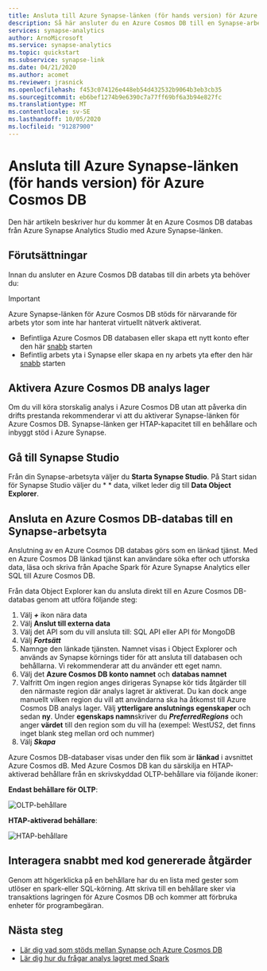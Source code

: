 ```yaml
---
title: Ansluta till Azure Synapse-länken (för hands version) för Azure Cosmos DB
description: Så här ansluter du en Azure Cosmos DB till en Synapse-arbetsyta med Azure Synapse-länk
services: synapse-analytics
author: ArnoMicrosoft
ms.service: synapse-analytics
ms.topic: quickstart
ms.subservice: synapse-link
ms.date: 04/21/2020
ms.author: acomet
ms.reviewer: jrasnick
ms.openlocfilehash: f453c074126e448eb54d432532b9064b3eb3cb35
ms.sourcegitcommit: eb6bef1274b9e6390c7a77ff69bf6a3b94e827fc
ms.translationtype: MT
ms.contentlocale: sv-SE
ms.lasthandoff: 10/05/2020
ms.locfileid: "91287900"
---
```

# <a name="connect-to-azure-synapse-link-preview-for-azure-cosmos-db"></a>Ansluta till Azure Synapse-länken (för hands version) för Azure Cosmos DB

Den här artikeln beskriver hur du kommer åt en Azure Cosmos DB databas från Azure Synapse Analytics Studio med Azure Synapse-länken.

## <a name="prerequisites"></a>Förutsättningar

Innan du ansluter en Azure Cosmos DB databas till din arbets yta behöver du:

> [!IMPORTANT]
> Azure Synapse-länken för Azure Cosmos DB stöds för närvarande för arbets ytor som inte har hanterat virtuellt nätverk aktiverat. 

* Befintliga Azure Cosmos DB databasen eller skapa ett nytt konto efter den här [snabb](https://docs.microsoft.com/azure/cosmos-db/how-to-manage-database-account) starten
* Befintlig arbets yta i Synapse eller skapa en ny arbets yta efter den här [snabb](https://docs.microsoft.com/azure/synapse-analytics/quickstart-create-workspace) starten 

## <a name="enable-azure-cosmos-db-analytical-store"></a>Aktivera Azure Cosmos DB analys lager

Om du vill köra storskalig analys i Azure Cosmos DB utan att påverka din drifts prestanda rekommenderar vi att du aktiverar Synapse-länken för Azure Cosmos DB. Synapse-länken ger HTAP-kapacitet till en behållare och inbyggt stöd i Azure Synapse.

## <a name="navigate-to-synapse-studio"></a>Gå till Synapse Studio

Från din Synapse-arbetsyta väljer du **Starta Synapse Studio**. På Start sidan för Synapse Studio väljer du * * data, vilket leder dig till **Data Object Explorer**.

## <a name="connect-an-azure-cosmos-db-database-to-a-synapse-workspace"></a>Ansluta en Azure Cosmos DB-databas till en Synapse-arbetsyta

Anslutning av en Azure Cosmos DB databas görs som en länkad tjänst. Med en Azure Cosmos DB länkad tjänst kan användare söka efter och utforska data, läsa och skriva från Apache Spark för Azure Synapse Analytics eller SQL till Azure Cosmos DB.

Från data Object Explorer kan du ansluta direkt till en Azure Cosmos DB-databas genom att utföra följande steg:

1. Välj ***+*** ikon nära data
2. Välj **Anslut till externa data**
3. Välj det API som du vill ansluta till: SQL API eller API för MongoDB
4. Välj ***Fortsätt***
5. Namnge den länkade tjänsten. Namnet visas i Object Explorer och används av Synapse körnings tider för att ansluta till databasen och behållarna. Vi rekommenderar att du använder ett eget namn.
6. Välj det **Azure Cosmos DB konto namnet** och **databas namnet**
7. Valfritt Om ingen region anges dirigeras Synapse kör tids åtgärder till den närmaste region där analys lagret är aktiverat. Du kan dock ange manuellt vilken region du vill att användarna ska ha åtkomst till Azure Cosmos DB analys lager. Välj **ytterligare anslutnings egenskaper** och sedan **ny**. Under **egenskaps namn**skriver du ***PreferredRegions*** och anger **värdet** till den region som du vill ha (exempel: WestUS2, det finns inget blank steg mellan ord och nummer)
8. Välj ***Skapa***

Azure Cosmos DB-databaser visas under den flik som är **länkad** i avsnittet Azure Cosmos dB. Med Azure Cosmos DB kan du särskilja en HTAP-aktiverad behållare från en skrivskyddad OLTP-behållare via följande ikoner:

**Endast behållare för OLTP**:

![OLTP-behållare](../media/quickstart-connect-synapse-link-cosmosdb/oltp-container.png)

**HTAP-aktiverad behållare**:

![HTAP-behållare](../media/quickstart-connect-synapse-link-cosmosdb/htap-container.png)

## <a name="quickly-interact-with-code-generated-actions"></a>Interagera snabbt med kod genererade åtgärder

Genom att högerklicka på en behållare har du en lista med gester som utlöser en spark-eller SQL-körning. Att skriva till en behållare sker via transaktions lagringen för Azure Cosmos DB och kommer att förbruka enheter för programbegäran.  

## <a name="next-steps"></a>Nästa steg

* [Lär dig vad som stöds mellan Synapse och Azure Cosmos DB](./concept-synapse-link-cosmos-db-support.md)
* [Lär dig hur du frågar analys lagret med Spark](./how-to-query-analytical-store-spark.md)